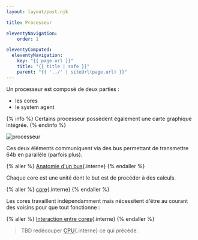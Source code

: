 ```yaml
---
layout: layout/post.njk

title: Processeur

eleventyNavigation:
    order: 1

eleventyComputed:
  eleventyNavigation:
    key: "{{ page.url }}"
    title: "{{ title | safe }}"
    parent: "{{ '../' | siteUrl(page.url) }}"
---
```


Un processeur est composé de deux parties :

- les cores
- le system agent

{% info %}
Certains processeur possèdent également une carte graphique intégrée.
{% endinfo %}

![processeur](processeur.png)

Ces deux éléments communiquent via des bus permettant de transmettre 64b en parallèle (parfois plus).

{% aller %}
[Anatomie d'un bus](./bus){.interne}
{% endaller %}

Chaque core est une unité dont le but est de procéder à des calculs.

{% aller %}
[core](./core){.interne}
{% endaller %}

Les cores travaillent indépendamment mais nécessitent d'être au courant des voisins pour que tout fonctionne :

{% aller %}
[Interaction entre cores](./core){.interne}
{% endaller %}

> TBD redécouper [CPU](./CPU){.interne} ce qui précède.
